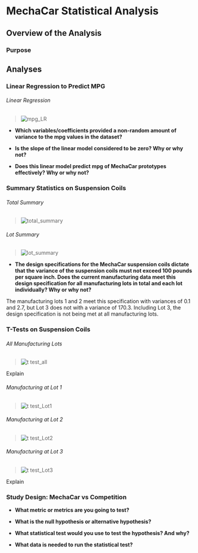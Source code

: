 # MechaCar Statistical Analysis

## Overview of the Analysis 

### Purpose


## Analyses

### Linear Regression to Predict MPG

###### Linear Regression
> ![mpg_LR](https://user-images.githubusercontent.com/77405273/118402318-43efdf80-b61e-11eb-84c0-2e6fa2a36ebd.png)

- **Which variables/coefficients provided a non-random amount of variance to the mpg values in the dataset?**



- **Is the slope of the linear model considered to be zero? Why or why not?**



- **Does this linear model predict mpg of MechaCar prototypes effectively? Why or why not?**



### Summary Statistics on Suspension Coils

###### Total Summary
> ![total_summary](https://user-images.githubusercontent.com/77405273/118402319-44887600-b61e-11eb-8423-f5e8544f9579.png)

###### Lot Summary
> ![lot_summary](https://user-images.githubusercontent.com/77405273/118402321-45210c80-b61e-11eb-88eb-048d3c60908c.png)

- **The design specifications for the MechaCar suspension coils dictate that the variance of the suspension coils must not exceed 100 pounds per square inch. Does the current manufacturing data meet this design specification for all manufacturing lots in total and each lot individually? Why or why not?**

The manufacturing lots 1 and 2 meet this specification with variances of 0.1 and 2.7, but Lot 3 does not with a variance of 170.3. Including Lot 3, the design specification is not being met at all manufacturing lots. 


### T-Tests on Suspension Coils

###### All Manufacturing Lots
> ![t test_all](https://user-images.githubusercontent.com/77405273/118402323-45210c80-b61e-11eb-9ebd-b7654520ebf9.png)

Explain

###### Manufacturing at Lot 1
> ![t test_Lot1](https://user-images.githubusercontent.com/77405273/118402324-45210c80-b61e-11eb-956a-8c461de95bd5.png)
###### Manufacturing at Lot 2
> ![t test_Lot2](https://user-images.githubusercontent.com/77405273/118402325-45b9a300-b61e-11eb-91c5-5513d38f3821.png)
###### Manufacturing at Lot 3
> ![t test_Lot3](https://user-images.githubusercontent.com/77405273/118402326-45b9a300-b61e-11eb-80b7-9c9d80d6e4e6.png)

Explain

### Study Design: MechaCar vs Competition

- **What metric or metrics are you going to test?**



- **What is the null hypothesis or alternative hypothesis?**



- **What statistical test would you use to test the hypothesis? And why?**



- **What data is needed to run the statistical test?**


